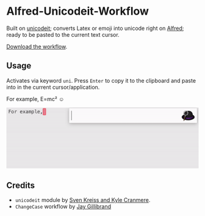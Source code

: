 # Alfred-Unicodeit-Workflow

Built on [unicodeit](https://github.com/svenkreiss/unicodeit/); converts Latex or emoji into unicode right on [Alfred](https://www.alfredapp.com); ready to be pasted to the current text cursor.

[Download the workflow](https://github.com/shensquared/Alfred-Unicodeit-Workflow/blob/master/unicodeit.alfredworkflow).

## Usage
Activates via keyword `uni`. Press `Enter` to copy it to the clipboard and paste into in the current cursor/application.

For example, E=mc² ☺

![Screenshot](unicode.gif)


## Credits

- `unicodeit` module by [Sven Kreiss and Kyle Cranmere](https://github.com/svenkreiss/unicodeit/).
- `ChangeCase` workflow by [Jay Gillibrand](https://github.com/gillibrand/alfred-change-case)
